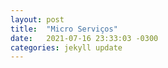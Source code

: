```yaml
---
layout: post
title:  "Micro Serviços"
date:   2021-07-16 23:33:03 -0300
categories: jekyll update
---
```

